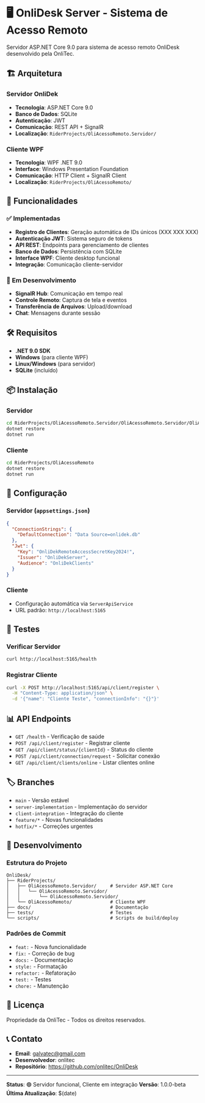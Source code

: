 # 🖥️ OnliDesk Server - Sistema de Acesso Remoto

Servidor ASP.NET Core 9.0 para sistema de acesso remoto OnliDesk desenvolvido pela OnliTec.

## 🏗️ Arquitetura

### Servidor OnliDek
- **Tecnologia**: ASP.NET Core 9.0
- **Banco de Dados**: SQLite
- **Autenticação**: JWT
- **Comunicação**: REST API + SignalR
- **Localização**: `RiderProjects/OliAcessoRemoto.Servidor/`

### Cliente WPF
- **Tecnologia**: WPF .NET 9.0
- **Interface**: Windows Presentation Foundation
- **Comunicação**: HTTP Client + SignalR Client
- **Localização**: `RiderProjects/OliAcessoRemoto/`

## 🚀 Funcionalidades

### ✅ Implementadas
- **Registro de Clientes**: Geração automática de IDs únicos (XXX XXX XXX)
- **Autenticação JWT**: Sistema seguro de tokens
- **API REST**: Endpoints para gerenciamento de clientes
- **Banco de Dados**: Persistência com SQLite
- **Interface WPF**: Cliente desktop funcional
- **Integração**: Comunicação cliente-servidor

### 🔄 Em Desenvolvimento
- **SignalR Hub**: Comunicação em tempo real
- **Controle Remoto**: Captura de tela e eventos
- **Transferência de Arquivos**: Upload/download
- **Chat**: Mensagens durante sessão

## 🛠️ Requisitos

- **.NET 9.0 SDK**
- **Windows** (para cliente WPF)
- **Linux/Windows** (para servidor)
- **SQLite** (incluído)

## 📦 Instalação

### Servidor
```bash
cd RiderProjects/OliAcessoRemoto.Servidor/OliAcessoRemoto.Servidor/OliAcessoRemoto.Servidor
dotnet restore
dotnet run
```

### Cliente
```bash
cd RiderProjects/OliAcessoRemoto
dotnet restore
dotnet run
```

## 🔧 Configuração

### Servidor (`appsettings.json`)
```json
{
  "ConnectionStrings": {
    "DefaultConnection": "Data Source=onlidek.db"
  },
  "Jwt": {
    "Key": "OnliDekRemoteAccessSecretKey2024!",
    "Issuer": "OnliDekServer",
    "Audience": "OnliDekClients"
  }
}
```

### Cliente
- Configuração automática via `ServerApiService`
- URL padrão: `http://localhost:5165`

## 🧪 Testes

### Verificar Servidor
```bash
curl http://localhost:5165/health
```

### Registrar Cliente
```bash
curl -X POST http://localhost:5165/api/client/register \
  -H "Content-Type: application/json" \
  -d '{"name": "Cliente Teste", "connectionInfo": "{}"}'
```

## 📊 API Endpoints

- `GET /health` - Verificação de saúde
- `POST /api/client/register` - Registrar cliente
- `GET /api/client/status/{clientId}` - Status do cliente
- `POST /api/client/connection/request` - Solicitar conexão
- `GET /api/client/clients/online` - Listar clientes online

## 🏷️ Branches

- `main` - Versão estável
- `server-implementation` - Implementação do servidor
- `client-integration` - Integração do cliente
- `feature/*` - Novas funcionalidades
- `hotfix/*` - Correções urgentes

## 👥 Desenvolvimento

### Estrutura do Projeto
```
OnliDesk/
├── RiderProjects/
│   ├── OliAcessoRemoto.Servidor/     # Servidor ASP.NET Core
│   │   └── OliAcessoRemoto.Servidor/
│   │       └── OliAcessoRemoto.Servidor/
│   └── OliAcessoRemoto/              # Cliente WPF
├── docs/                             # Documentação
├── tests/                            # Testes
└── scripts/                          # Scripts de build/deploy
```

### Padrões de Commit
- `feat:` - Nova funcionalidade
- `fix:` - Correção de bug
- `docs:` - Documentação
- `style:` - Formatação
- `refactor:` - Refatoração
- `test:` - Testes
- `chore:` - Manutenção

## 📝 Licença

Propriedade da OnliTec - Todos os direitos reservados.

## 📞 Contato

- **Email**: galvatec@gmail.com
- **Desenvolvedor**: onlitec
- **Repositório**: https://github.com/onlitec/OnliDesk

---

**Status**: 🟢 Servidor funcional, Cliente em integração
**Versão**: 1.0.0-beta
**Última Atualização**: $(date)
